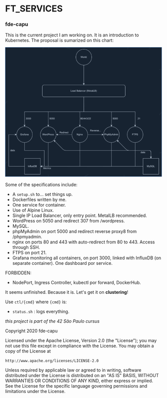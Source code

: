 # FT_SERVICES
### fde-capu

This is the current project I am working on.
It is an introduction to Kubernetes.
The proposal is sumarized on this chart:

![42 given cluster chart](https://github.com/fde-capu/ft_services/blob/master/chart.png "Cluster Chart Given by 42")

Some of the specifications include:

- A `setup.sh` to... set things up.
- Dockerfiles written by me.
- One service for container.
- Use of Alpine Linux.
- Single IP Load Balancer, only entry point. MetalLB recommended.
- WordPress on 5050 and redirect 307 from /wordpress.
- MySQL.
- phpMyAdmin on port 5000 and redirect reverse proxy8 from /phpmyadmin.
- nginx on ports 80 and 443 with auto-redirect from 80 to 443. Access through SSH.
- FTPS on port 21.
- Grafana monitoring all containers, on port 3000, linked with InfluxDB (on separate container). One dashboard por service.

FORBIDDEN:
- NodePort, Ingress Controller, kubectl por forward, DockerHub.

It seems unfinished. Because it is.
Let's get it on **clustering**!

Use `ctl/{cmd}` where `{cmd}` is:
- `status.sh` : logs everything.

*this project is part of the 42 São Paulo cursus*

Copyright 2020 fde-capu

Licensed under the Apache License, Version 2.0 (the "License");
you may not use this file except in compliance with the License.
You may obtain a copy of the License at

    http://www.apache.org/licenses/LICENSE-2.0

Unless required by applicable law or agreed to in writing, software
distributed under the License is distributed on an "AS IS" BASIS,
WITHOUT WARRANTIES OR CONDITIONS OF ANY KIND, either express or implied.
See the License for the specific language governing permissions and
limitations under the License.
